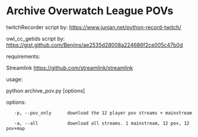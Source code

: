 # Archive Overwatch League POVs

twitchRecorder script by: https://www.junian.net/python-record-twitch/

owl_cc_getids script by: https://gist.github.com/Benjins/ae2535d28008a224686f2ce005c47b0d


requirements:

Streamlink https://github.com/streamlink/streamlink


usage:

python archive_pov.py [options]

   options:
   
       -p, --pov_only      download the 12 player pov streams + mainstream
       
       -a, --all           download all streams. 1 mainstream, 12 pov, 12 pov+map
